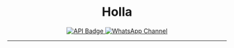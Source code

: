<h1 align="center">Holla</h1>

<p align="center">
  <a href="https://api.alfixd.my.id/" target="_blank">
    <img src="https://img.shields.io/badge/API-alfixd.my.id-blue?style=for-the-badge&logo=vercel" alt="API Badge" />
  </a>
  <a href="https://whatsapp.com/channel/0029Vb4fjWE1yT25R7epR110/391" target="_blank">
    <img src="https://img.shields.io/badge/WhatsApp-Channel-25D366?style=for-the-badge&logo=whatsapp" alt="WhatsApp Channel" />
  </a>
</p>

---
